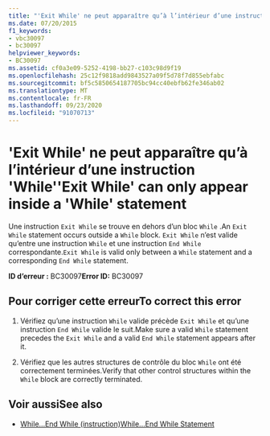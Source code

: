 ```yaml
---
title: "'Exit While' ne peut apparaître qu’à l’intérieur d’une instruction 'While'"
ms.date: 07/20/2015
f1_keywords:
- vbc30097
- bc30097
helpviewer_keywords:
- BC30097
ms.assetid: cf0a3e09-5252-4198-bb27-c103c98d9f19
ms.openlocfilehash: 25c12f9818add9843527a09f5d78f7d855ebfabc
ms.sourcegitcommit: bf5c5850654187705bc94cc40ebfb62fe346ab02
ms.translationtype: MT
ms.contentlocale: fr-FR
ms.lasthandoff: 09/23/2020
ms.locfileid: "91070713"
---
```

# <a name="exit-while-can-only-appear-inside-a-while-statement"></a><span data-ttu-id="fb470-102">'Exit While' ne peut apparaître qu’à l’intérieur d’une instruction 'While'</span><span class="sxs-lookup"><span data-stu-id="fb470-102">'Exit While' can only appear inside a 'While' statement</span></span>

<span data-ttu-id="fb470-103">Une instruction `Exit While` se trouve en dehors d’un bloc `While` .</span><span class="sxs-lookup"><span data-stu-id="fb470-103">An `Exit While` statement occurs outside a `While` block.</span></span> <span data-ttu-id="fb470-104">`Exit While` n’est valide qu’entre une instruction `While` et une instruction `End While` correspondante.</span><span class="sxs-lookup"><span data-stu-id="fb470-104">`Exit While` is valid only between a `While` statement and a corresponding `End While` statement.</span></span>  
  
 <span data-ttu-id="fb470-105">**ID d’erreur :** BC30097</span><span class="sxs-lookup"><span data-stu-id="fb470-105">**Error ID:** BC30097</span></span>  
  
## <a name="to-correct-this-error"></a><span data-ttu-id="fb470-106">Pour corriger cette erreur</span><span class="sxs-lookup"><span data-stu-id="fb470-106">To correct this error</span></span>  
  
1. <span data-ttu-id="fb470-107">Vérifiez qu’une instruction `While` valide précède `Exit While` et qu’une instruction `End While` valide le suit.</span><span class="sxs-lookup"><span data-stu-id="fb470-107">Make sure a valid `While` statement precedes the `Exit While` and a valid `End While` statement appears after it.</span></span>  
  
2. <span data-ttu-id="fb470-108">Vérifiez que les autres structures de contrôle du bloc `While` ont été correctement terminées.</span><span class="sxs-lookup"><span data-stu-id="fb470-108">Verify that other control structures within the `While` block are correctly terminated.</span></span>  
  
## <a name="see-also"></a><span data-ttu-id="fb470-109">Voir aussi</span><span class="sxs-lookup"><span data-stu-id="fb470-109">See also</span></span>

- [<span data-ttu-id="fb470-110">While...End While (instruction)</span><span class="sxs-lookup"><span data-stu-id="fb470-110">While...End While Statement</span></span>](../language-reference/statements/while-end-while-statement.md)
